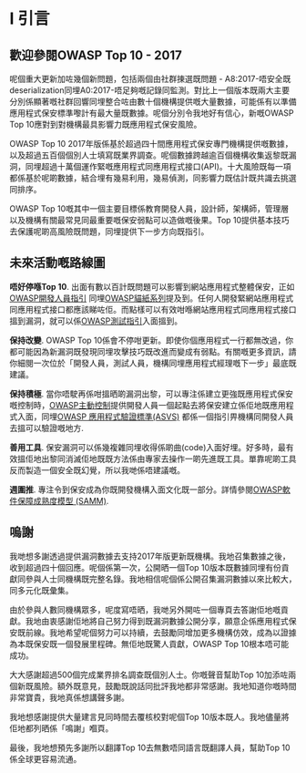 # I 引言

## 歡迎參閱OWASP Top 10 - 2017

呢個重大更新加咗幾個新問題，包括兩個由社群㨂選既問題 - A8:2017-唔安全既deserialization同埋A0:2017-唔足夠嘅記錄同監測。對比上一個版本既兩大主要分別係顯著嘅社群回響同埋整合咗由數十個機構提供嘅大量數據，可能係有以準備應用程式保安標準嚟計有最大量既數據。呢個分別令我地好有信心，新嘅OWASP Top 10應對到對機構最具影響力既應用程式保安風險。

OWASP Top 10 2017年版係基於超過四十間應用程式保安專門機構提供嘅數據，以及超過五百個個別人士填寫既業界調查。呢個數據跨越逾百個機構收集返黎既漏洞，同埋超過十萬個運作緊嘅應用程式同應用程式接口(API)。十大風險既每一項都係基於呢啲數據，結合埋有幾易利用，幾易偵測，同影響力既估計既共識去挑選同排序。

OWASP Top 10嘅其中一個主要目標係教育開發人員，設計師，架構師，管理層以及機構有關最常見同最重要嘅保安弱點可以造做嘅後果。Top 10提供基本技巧去保護呢啲高風險既問題，同埋提供下一步方向既指引。

## 未來活動嘅路線圖

**唔好停喺Top 10**. 出面有數以百計既問題可以影響到網站應用程式整體保安，正如[OWASP開發人員指引](https://www.owasp.org/index.php/OWASP_Guide_Project) 同埋[OWASP貓紙系列](https://www.owasp.org/index.php/Category:Cheatsheets)提及到。任何人開發緊網站應用程式同應用程式接口都應該睇咗佢。而點樣可以有效咁喺網站應用程式同應用程式接口搵到漏洞，就可以係[OWASP測試指引](https://www.owasp.org/index.php/OWASP_Testing_Project)入面搵到。

**保持改變**. OWASP Top 10係會不停咁更新。即使你個應用程式一行都無改過，你都可能因為新漏洞既發現同埋攻擊技巧既改進而變成有弱點。有關嘅更多資訊，請你細閱一次位於「開發人員，測試人員，機構同埋應用程式經理嘅下一步」最底既建議。

**保持積極**. 當你唔駛再係咁搵晒啲漏洞出黎，可以專注係建立更強既應用程式保安嘅控制時，[OWASP主動控制](https://www.owasp.org/index.php/OWASP_Proactive_Controls)提供開發人員一個起點去將保安建立係佢地既應用程式入面，同埋[OWASP 應用程式驗證標準(ASVS)](https://www.owasp.org/index.php/ASVS) 都係一個指引畀機構同開發人員去搵可以驗證嘅地方.

**善用工具**. 保安漏洞可以係幾複雜同埋收得係啲曲(code)入面好埋。好多時，最有效搵佢地出黎同消滅佢地既既方法係由專家去操作一啲先進既工具。單靠呢啲工具反而製造一個安全既幻覺，所以我哋係唔建議嘅。

**週圍推**. 專注令到保安成為你既開發機構入面文化既一部分。詳情參閱[OWASP軟件保障成熟度模型 (SAMM)](https://www.owasp.org/index.php/OWASP_SAMM_Project).

## 嗚謝

我哋想多謝透過提供漏洞數據去支持2017年版更新既機構。我地召集數據之後，收到超過四十個回應。呢個係第一次，公開晒一個Top 10版本既數據同埋有份貢獻同參與人士同機構既完整名錄。我地相信呢個係公開召集漏洞數據以來比較大，同多元化既彙集。

由於參與人數同機構眾多，呢度寫唔晒，我哋另外開咗一個專頁去答謝佢地嘅貢獻。我地由衷感謝佢地將自己努力得到既漏洞數據公開分享，願意企係應用程式保安既前線。我地希望呢個努力可以持續，去鼓勵同增加更多機構仿效，成為以證據為本既保安既一個發展里程碑。無佢地既驚人貢獻，OWASP Top 10根本唔可能成功。

大大感謝超過500個完成業界排名調查既個別人士。你嘅聲音幫助Top 10加添咗兩個新既風險。額外既意見，鼓勵既說話同批評我地都非常感謝。我地知道你嘅時間非常寶貴，我地真係想講聲多謝。

我地想感謝提供大量建言見同時間去覆核校對呢個Top 10版本既人。我地儘量將佢地都列晒係「鳴謝」嗰頁。

最後，我地想預先多謝所以翻譯Top 10去無數唔同語言既翻譯人員，幫助Top 10係全球更容易流通。
